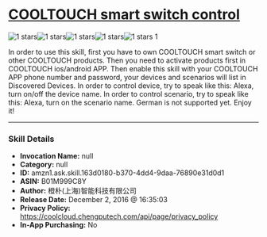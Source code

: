 # [COOLTOUCH smart switch control](http://alexa.amazon.com/#skills/amzn1.ask.skill.163d0180-b370-4dd4-9daa-76890e31d0d1)
![1 stars](../../images/ic_star_black_18dp_1x.png)![1 stars](../../images/ic_star_border_black_18dp_1x.png)![1 stars](../../images/ic_star_border_black_18dp_1x.png)![1 stars](../../images/ic_star_border_black_18dp_1x.png)![1 stars](../../images/ic_star_border_black_18dp_1x.png) 1

In order to use this skill, first you have to own COOLTOUCH smart switch or other COOLTOUCH products.
Then you need to activate products first in COOLTOUCH ios/android APP.
Then enable this skill with your COOLTOUCH APP phone number and password, your devices and scenarios will list in Discovered Devices.
In order to control device, try to speak like this:
Alexa, turn on/off the device name.
In order to control scenario, try to speak like this:
Alexa, turn on the scenario name.
German is not supported yet.
Enjoy it!

***

### Skill Details

* **Invocation Name:** null
* **Category:** null
* **ID:** amzn1.ask.skill.163d0180-b370-4dd4-9daa-76890e31d0d1
* **ASIN:** B01M999C8Y
* **Author:** 橙朴(上海)智能科技有限公司
* **Release Date:** December 2, 2016 @ 16:35:03
* **Privacy Policy:** https://coolcloud.chengputech.com/api/page/privacy_policy
* **In-App Purchasing:** No
